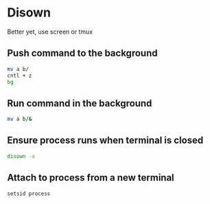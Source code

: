 # Disown
Better yet, use screen or tmux

## Push command to the background
```bash
mv a b/
cntl + z
bg
````

## Run command in the background
```bash
mv a b/&
```

## Ensure process runs when terminal is closed
```bash
disown -a
```
## Attach to process from a new terminal
```bash
setsid process
```

